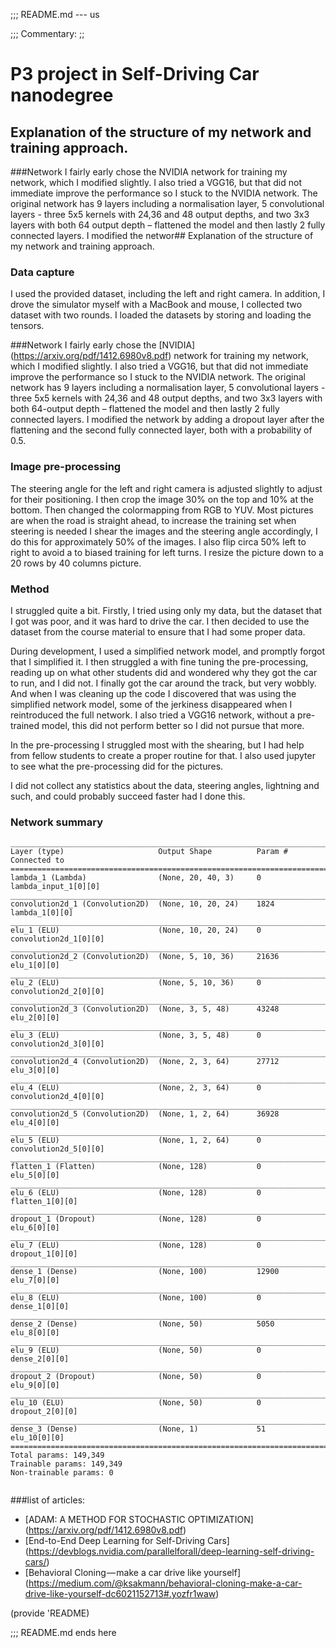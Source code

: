 ;;; README.md --- us

;;; Commentary:
;;

# P3 project in Self-Driving Car nanodegree

## Explanation of the structure of my network and training approach.

###Network
I fairly early chose the NVIDIA network for training my network, which I modified slightly. I also tried a VGG16, but that did not immediate improve the performance so I stuck to the NVIDIA network. The original network has 9 layers including a normalisation layer, 5 convolutional layers - three 5x5 kernels with 24,36 and 48 output depths, and two 3x3 layers with both 64 output depth – flattened the model and then lastly 2 fully connected layers. I modified the networ## Explanation of the structure of my network and training approach.

### Data capture
I used the provided dataset, including the left and right camera. In addition, I drove the simulator myself with a MacBook and mouse, I collected two dataset with two rounds. I loaded the datasets by storing and loading the tensors.

###Network
I fairly early chose the [NVIDIA] (https://arxiv.org/pdf/1412.6980v8.pdf)  network for training my network, which I modified slightly. I also tried a VGG16, but that did not immediate improve the performance so I stuck to the NVIDIA network. The original network has 9 layers including a normalisation layer, 5 convolutional layers - three 5x5 kernels with 24,36 and 48 output depths, and two 3x3 layers with both 64-output depth – flattened the model and then lastly 2 fully connected layers. I modified the network by adding a dropout layer after the flattening and the second fully connected layer, both with a probability of 0.5.

### Image pre-processing
The steering angle for the left and right camera is adjusted slightly to adjust for their positioning. I then crop the image 30% on the top and 10% at the bottom. Then changed the colormapping from RGB to YUV. Most pictures are when the road is straight ahead, to increase the training set when steering is needed I shear the images and the steering angle accordingly, I do this for approximately 50% of the images. I also flip circa 50% left to right to avoid a to biased training for left turns. I resize the picture down to a 20 rows by 40 columns picture.

### Method
I struggled quite a bit. Firstly, I tried using only my data, but the dataset that I got was poor, and it was hard to drive the car. I then decided to use the dataset from the course material to ensure that I had some proper data.

During development, I used a simplified network model, and promptly forgot that I simplified it. I then struggled a with fine tuning the pre-processing, reading up on what other students did and wondered why they got the car to run, and I did not. I finally got the car around the track, but very wobbly. And when I was cleaning up the code I discovered that was using the simplified network model, some of the jerkiness disappeared when I reintroduced the full network. I also tried a VGG16 network, without a pre-trained model, this did not perform better so I did not pursue that more.

In the pre-processing I struggled most with the shearing, but I had help from fellow students to create a proper routine for that. I also used jupyter to see what the pre-processing did for the pictures.

I did not collect any statistics about the data, steering angles, lightning and such, and could probably succeed faster had I done this.

### Network summary
```
____________________________________________________________________________________________________
Layer (type)                     Output Shape          Param #     Connected to
====================================================================================================
lambda_1 (Lambda)                (None, 20, 40, 3)     0           lambda_input_1[0][0]
____________________________________________________________________________________________________
convolution2d_1 (Convolution2D)  (None, 10, 20, 24)    1824        lambda_1[0][0]
____________________________________________________________________________________________________
elu_1 (ELU)                      (None, 10, 20, 24)    0           convolution2d_1[0][0]
____________________________________________________________________________________________________
convolution2d_2 (Convolution2D)  (None, 5, 10, 36)     21636       elu_1[0][0]
____________________________________________________________________________________________________
elu_2 (ELU)                      (None, 5, 10, 36)     0           convolution2d_2[0][0]
____________________________________________________________________________________________________
convolution2d_3 (Convolution2D)  (None, 3, 5, 48)      43248       elu_2[0][0]
____________________________________________________________________________________________________
elu_3 (ELU)                      (None, 3, 5, 48)      0           convolution2d_3[0][0]
____________________________________________________________________________________________________
convolution2d_4 (Convolution2D)  (None, 2, 3, 64)      27712       elu_3[0][0]
____________________________________________________________________________________________________
elu_4 (ELU)                      (None, 2, 3, 64)      0           convolution2d_4[0][0]
____________________________________________________________________________________________________
convolution2d_5 (Convolution2D)  (None, 1, 2, 64)      36928       elu_4[0][0]
____________________________________________________________________________________________________
elu_5 (ELU)                      (None, 1, 2, 64)      0           convolution2d_5[0][0]
____________________________________________________________________________________________________
flatten_1 (Flatten)              (None, 128)           0           elu_5[0][0]
____________________________________________________________________________________________________
elu_6 (ELU)                      (None, 128)           0           flatten_1[0][0]
____________________________________________________________________________________________________
dropout_1 (Dropout)              (None, 128)           0           elu_6[0][0]
____________________________________________________________________________________________________
elu_7 (ELU)                      (None, 128)           0           dropout_1[0][0]
____________________________________________________________________________________________________
dense_1 (Dense)                  (None, 100)           12900       elu_7[0][0]
____________________________________________________________________________________________________
elu_8 (ELU)                      (None, 100)           0           dense_1[0][0]
____________________________________________________________________________________________________
dense_2 (Dense)                  (None, 50)            5050        elu_8[0][0]
____________________________________________________________________________________________________
elu_9 (ELU)                      (None, 50)            0           dense_2[0][0]
____________________________________________________________________________________________________
dropout_2 (Dropout)              (None, 50)            0           elu_9[0][0]
____________________________________________________________________________________________________
elu_10 (ELU)                     (None, 50)            0           dropout_2[0][0]
____________________________________________________________________________________________________
dense_3 (Dense)                  (None, 1)             51          elu_10[0][0]
====================================================================================================
Total params: 149,349
Trainable params: 149,349
Non-trainable params: 0


```




###list of articles:
* [ADAM: A METHOD FOR STOCHASTIC OPTIMIZATION] (https://arxiv.org/pdf/1412.6980v8.pdf)
* [End-to-End Deep Learning for Self-Driving Cars] (https://devblogs.nvidia.com/parallelforall/deep-learning-self-driving-cars/)
* [Behavioral Cloning — make a car drive like yourself] (https://medium.com/@ksakmann/behavioral-cloning-make-a-car-drive-like-yourself-dc6021152713#.yozfr1waw)

(provide 'README)

;;; README.md ends here
